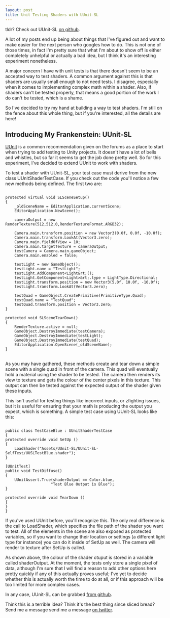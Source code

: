 ```yaml
---
layout: post
title: Unit Testing Shaders with UUnit-SL
---
```


tldr? Check out UUnit-SL [on github](https://github.com/khalladay/uunit-sl). 

A lot of my posts end up being about things that I've figured out and want to make easier for the next person who googles how to do. This is not one of those times, in fact I'm pretty sure that what I'm about to show off is either completely unhelpful or actually a bad idea, but I think it's an interesting experiment nonetheless. 

A major concern I have with unit tests is that there doesn't seem to be an accepted way to test shaders. A common argument against this is that shaders are usually small enough to not need tests. I disagree, especially when it comes to implementing complex math within a shader. Also, if shaders can't be tested properly, that means a good portion of the work I do can't be tested, which is a shame. 

So I've decided to try my hand at building a way to test shaders. I'm still on the fence about this whole thing, but if you're interested, all the details are here!

<h2>Introducing My Frankenstein: UUnit-SL</h2>

[UUnit](http://wiki.unity3d.com/index.php?title=UUnit) is a common recommendation given on the forums as a place to start when trying to add testing to Unity projects. It doesn't have a lot of bells and whistles, but so far it seems to get the job done pretty well. So for this experiment, I've decided to extend UUnit to work with shaders. 

To test a shader with UUnit-SL, your test case must derive from the new class UUnitShaderTestCase. If you check out the code you'll notice a few new methods being defined. The first two are:

<pre><code>
protected virtual void SLSceneSetup()
{
	_oldSceneName = EditorApplication.currentScene;
	EditorApplication.NewScene();

	cameraOutput = new RenderTexture(512,512,0,RenderTextureFormat.ARGB32);

	Camera.main.transform.position = new Vector3(0.0f, 0.0f, -10.0f);
	Camera.main.transform.LookAt(Vector3.zero);
	Camera.main.fieldOfView = 10;
	Camera.main.targetTexture = cameraOutput;
	testCamera = Camera.main.gameObject;
	Camera.main.enabled = false;

	testLight = new GameObject();
	testLight.name = "TestLight";
	testLight.AddComponent&lt;Light&rt;();
	testLight.GetComponent&lt;Light>&rt;.type = LightType.Directional;
	testLight.transform.position = new Vector3(5.0f, 10.0f, -10.0f);
	testLight.transform.LookAt(Vector3.zero);

	testQuad = GameObject.CreatePrimitive(PrimitiveType.Quad);
	testQuad.name = "TestQuad";
	testQuad.transform.position = Vector3.zero;
}
	
protected void SLSceneTearDown()
{
	RenderTexture.active = null;
	GameObject.DestroyImmediate(testCamera);
	GameObject.DestroyImmediate(testLight);
	GameObject.DestroyImmediate(testQuad);
	EditorApplication.OpenScene(_oldSceneName);
}
</code>
</pre>

As you may have gathered, these methods create and tear down a simple scene with a single quad in front of the camera. This quad will eventually hold a material using the shader to be tested. The camera then renders its view to texture and gets the colour of the center pixels in this texture. This output can then be tested against the expected output of the shader given these inputs. 

This isn't useful for testing things like incorrect inputs, or zfighting issues, but it is useful for ensuring that your math is producing the output you expect, which is something. A simple test case using UUnit-SL looks like this: 

<pre><code>
public class TestCaseBlue : UUnitShaderTestCase 
{
protected override void SetUp ()
{
	LoadShader("Assets/UUnit-SL/UUnit-SL-SelfTest/UUSLTestBlue.shader");
}

[UUnitTest]
public void TestDiffuse()
{
	UUnitAssert.True(shaderOutput == Color.blue, 
					"Test Blue Output is Blue");
}

protected override void TearDown ()
{
}
}
</code></pre>

If you've used UUnit before, you'll recognize this. The only real difference is the call to LoadShader, which specifies the file path of the shader you want to test. All of the elements in the scene are also exposed as protected variables, so if you want to change their location or settings (a different light type for instance) you can do it inside of SetUp as well. The camera will render to texture after SetUp is called. 

As shown above, the colour of the shader otuput is stored in a variable called shaderOutput. At the moment, the tests only store a single pixel of data, although I'm sure that I will find a reason to add other options here pretty quickly if any of this actually proves useful; I've yet to decide whether this is actually worth the time to do at all, or if this approach will be too limited for more complex cases. 

In any case, UUnit-SL can be grabbed [from github](https://github.com/khalladay/uunit-sl). 

Think this is a terrible idea? Think it's the best thing since sliced bread? Send me a message send me a message [on twitter](http://twitter.com/khalladay). 